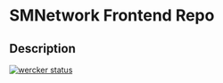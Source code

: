 # SMNetwork Frontend Repo

## Description
[![wercker status](https://app.wercker.com/status/221fb58979cbb21e87081942b1bc0a5d/s/master "wercker status")](https://app.wercker.com/project/byKey/221fb58979cbb21e87081942b1bc0a5d)